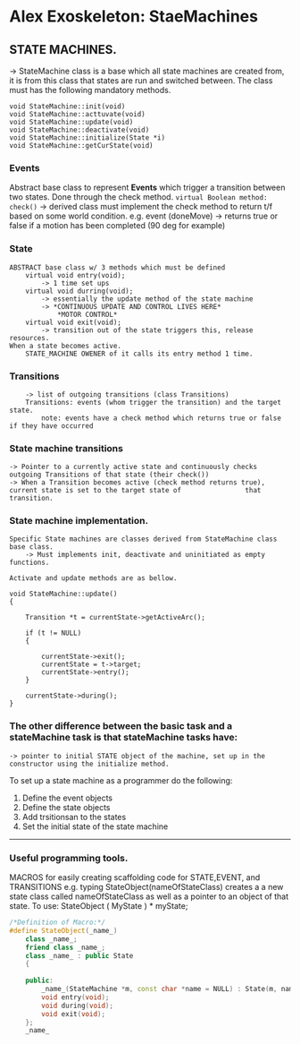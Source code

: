 # Alex Exoskeleton: StaeMachines
## STATE MACHINES.
-> StateMachine class is a base which all state machines are created from, it is from this class that states are run and switched between. The class must has the following mandatory methods.
```
void StateMachine::init(void)
void StateMachine::acttuvate(void)
void StateMachine::update(void)
void StateMachine::deactivate(void)
void StateMachine::initialize(State *i)
void StateMachine::getCurState(void)
```

### Events
Abstract base class to represent **Events** which trigger a transition between two states. Done through the check method.
	`virtual Boolean method: check()`
		-> derived class must implement the check method to return t/f based on some world condition.
		e.g. event (doneMove) -> returns true or false if a motion has been completed (90 deg for example)
### State
	ABSTRACT base class w/ 3 methods which must be defined
		virtual void entry(void); 
			-> 1 time set ups
		virtual void durring(void); 
			-> essentially the update method of the state machine
			-> *CONTINUOUS UPDATE AND CONTROL LIVES HERE*
				*MOTOR CONTROL*
		virtual void exit(void);
			-> transition out of the state triggers this, release resources.
	When a state becomes active.
		STATE_MACHINE OWENER of it calls its entry method 1 time.
### Transitions
		-> list of outgoing transitions (class Transitions) 
		Transitions: events (whom trigger the transition) and the target state.
			note: events have a check method which returns true or false if they have occurred
### State machine transitions
	-> Pointer to a currently active state and continuously checks outgoing Transitions of that state (their check())
	-> When a Transition becomes active (check method returns true), current state is set to the target state of 				that transition.
### State machine implementation.
	Specific State machines are classes derived from StateMachine class base class.
		-> Must implements init, deactivate and uninitiated as empty functions.
	
	Activate and update methods are as bellow.
```
void StateMachine::update()
{

    Transition *t = currentState->getActiveArc();

    if (t != NULL)
    {

        currentState->exit();
        currentState = t->target;
        currentState->entry();
    }

    currentState->during();
}

```

### The other difference between the basic task and a stateMachine task is that stateMachine tasks have:
	-> pointer to initial STATE object of the machine, set up in the constructor using the initialize method.

To set up a state machine as a programmer do the following:
1) Define the event objects 
2) Define the state objects 
3) Add trsitionsan to the states 
4) Set the initial state of the state machine 
- - - -
### Useful programming tools.
MACROS for easily creating scaffolding code for STATE,EVENT, and TRANSITIONS
e.g. typing StateObject(nameOfStateClass) creates a a new state class called nameOfStateClass as well as a pointer to an object of that state.
To use: StateObject ( MyState ) * myState;
```cpp
/*Definition of Macro:*/
#define StateObject(_name_)                                                  \
    class _name_;                                                            \
    friend class _name_;                                                     \
    class _name_ : public State                                              \
    {                                                                        \
                                                                             \
    public:                                                                  \
        _name_(StateMachine *m, const char *name = NULL) : State(m, name){}; \
        void entry(void);                                                    \
        void during(void);                                                   \
        void exit(void);                                                     \
    };                                                                       \
    _name_
		
```